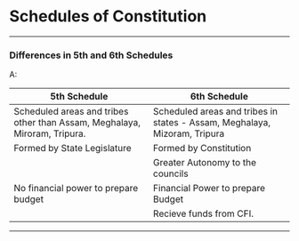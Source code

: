 # Schedules of Constitution
---

### Differences in 5th and 6th Schedules
A: 

| 5th Schedule                                                              | 6th Schedule                                                              |
| ------------------------------------------------------------------------- | ------------------------------------------------------------------------- |
| Scheduled areas and tribes other than Assam, Meghalaya, Miroram, Tripura. | Scheduled areas and tribes in states - Assam, Meghalaya, Mizoram, Tripura |
| Formed by State Legislature                                               | Formed by Constitution                                                    |
|                                                                           | Greater Autonomy to the councils                                          |
| No financial power to prepare budget                                      | Financial Power to prepare Budget                                         |
|                                                                           | Recieve funds from CFI.                                                                          |

---